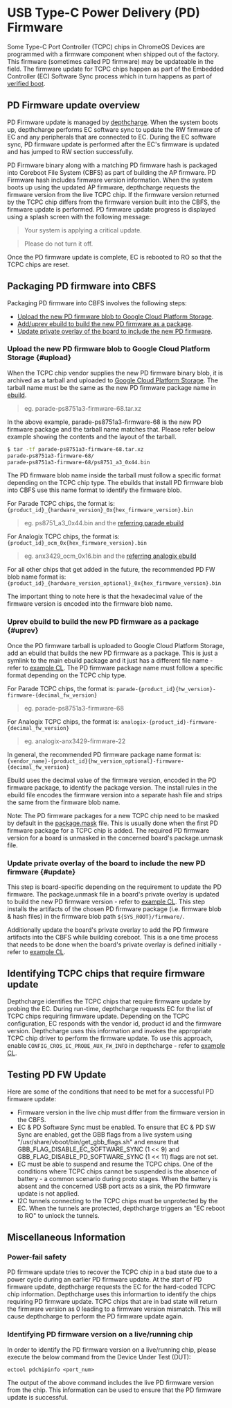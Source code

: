 # USB Type-C Power Delivery (PD) Firmware

Some Type-C Port Controller (TCPC) chips in ChromeOS Devices are programmed
with a firmware component when shipped out of the factory. This firmware
(sometimes called PD firmware) may be updateable in the field. The firmware
update for TCPC chips happen as part of the Embedded Controller (EC) Software
Sync process which in turn happens as part of [verified boot].

## PD Firmware update overview

PD Firmware update is managed by [depthcharge]. When the system boots up,
depthcharge performs EC software sync to update the RW firmware of EC and any
peripherals that are connected to EC. During the EC software sync, PD firmware
update is performed after the EC's firmware is updated and has jumped to RW
section successfully.

PD Firmware binary along with a matching PD firmware hash is packaged into
Coreboot File System (CBFS) as part of building the AP firmware. PD Firmware
hash includes firmware version information. When the system boots up using the
updated AP firmware, depthcharge requests the firmware version from the live
TCPC chip. If the firmware version returned by the TCPC chip differs from the
firmware version built into the CBFS, the firmware update is performed. PD
firmware update progress is displayed using a splash screen with the following
message:

> Your system is applying a critical update.

> Please do not turn it off.

Once the PD firmware update is complete, EC is rebooted to RO so that the TCPC
chips are reset.

## Packaging PD firmware into CBFS

Packaging PD firmware into CBFS involves the following steps:

*   [Upload the new PD firmware blob to Google Cloud Platform Storage].
*   [Add/uprev ebuild to build the new PD firmware as a package].
*   [Update private overlay of the board to include the new PD firmware].

### Upload the new PD firmware blob to Google Cloud Platform Storage {#upload}

When the TCPC chip vendor supplies the new PD firmware binary blob, it is
archived as a tarball and uploaded to [Google Cloud Platform Storage]. The
tarball name must be the same as the new PD firmware package name in [ebuild].

> eg. parade-ps8751a3-firmware-68.tar.xz

In the above example, parade-ps8751a3-firmware-68 is the new PD firmware package
and the tarball name matches that. Please refer below example showing the
contents and the layout of the tarball.

```bash
$ tar -tf parade-ps8751a3-firmware-68.tar.xz
parade-ps8751a3-firmware-68/
parade-ps8751a3-firmware-68/ps8751_a3_0x44.bin
```

The PD firmware blob name inside the tarball must follow a specific format
depending on the TCPC chip type. The ebuilds that install PD firmware blob
into CBFS use this name format to identify the firmware blob.

For Parade TCPC chips, the format is:
`{product_id}_{hardware_version}_0x{hex_firmware_version}.bin`

> eg. ps8751_a3_0x44.bin and the [referring parade ebuild]

For Analogix TCPC chips, the format is:
`{product_id}_ocm_0x{hex_firmware_version}.bin`

> eg. anx3429_ocm_0x16.bin and the [referring analogix ebuild]

For all other chips that get added in the future, the recommended PD FW blob
name format is:
`{product_id}_{hardware_version_optional}_0x{hex_firmware_version}.bin`

The important thing to note here is that the hexadecimal value of the firmware
version is encoded into the firmware blob name.

### Uprev ebuild to build the new PD firmware as a package {#uprev}

Once the PD firmware tarball is uploaded to Google Cloud Platform Storage, add
an ebuild that builds the new PD firmware as a package. This is just a symlink
to the main ebuild package and it just has a different file name - refer to
[example CL](https://crrev.com/c/1683930). The PD firmware package name must
follow a specific format depending on the TCPC chip type.

For Parade TCPC chips, the format is:
`parade-{product_id}{hw_version}-firmware-{decimal_fw_version}`

> eg. parade-ps8751a3-firmware-68

For Analogix TCPC chips, the format is:
`analogix-{product_id}-firmware-{decimal_fw_version}`

> eg. analogix-anx3429-firmware-22

In general, the recommended PD firmware package name format is:
`{vendor_name}-{product_id}{hw_version_optional}-firmware-{decimal_fw_version}`

Ebuild uses the decimal value of the firmware version, encoded in the PD
firmware package, to identify the package version. The install rules in the
ebuild file encodes the firmware version into a separate hash file and strips
the same from the firmware blob name.

Note: The PD firmware packages for a new TCPC chip need to be masked by default
in the [package.mask] file. This is usually done when the first PD firmware
package for a TCPC chip is added. The required PD firmware version for a board
is unmasked in the concerned board's package.unmask file.

### Update private overlay of the board to include the new PD firmware {#update}

This step is board-specific depending on the requirement to update the PD
firmware. The package.unmask file in a board's private overlay is updated to
build the new PD firmware version - refer to
[example CL](https://crrev.com/i/1625942). This step installs the artifacts of
the chosen PD firmware package (i.e. firmware blob & hash files) in the firmware
blob path `${SYS_ROOT}/firmware/`.

Additionally update the board's private overlay to add the PD firmware artifacts
into the CBFS while building coreboot. This is a one time process that needs to
be done when the board's private overlay is defined initially - refer to
[example CL](https://crrev.com/i/642000).

## Identifying TCPC chips that require firmware update

Depthcharge identifies the TCPC chips that require firmware update by probing
the EC. During run-time, depthcharge requests EC for the list of TCPC chips
requiring firmware update. Depending on the TCPC configuration, EC responds with
the vendor id, product id and the firmware version. Depthcharge uses this
information and invokes the appropriate TCPC chip driver to perform the firmware
update. To use this approach, enable `CONFIG_CROS_EC_PROBE_AUX_FW_INFO` in
depthcharge - refer to [example CL](https://crrev.com/c/1672053).

## Testing PD FW Update

Here are some of the conditions that need to be met for a successful PD firmware
update:

*   Firmware version in the live chip must differ from the firmware version in
    the CBFS.
*   EC & PD Software Sync must be enabled. To ensure that EC & PD SW Sync are
    enabled, get the GBB flags from a live system using
    "/usr/share/vboot/bin/get_gbb_flags.sh" and ensure that
    GBB_FLAG_DISABLE_EC_SOFTWARE_SYNC (1 << 9) and
    GBB_FLAG_DISABLE_PD_SOFTWARE_SYNC (1 << 11) flags are not set.
*   EC must be able to suspend and resume the TCPC chips. One of the conditions
    where TCPC chips cannot be suspended is the absence of battery - a common
    scenario during proto stages. When the battery is absent and the concerned
    USB port acts as a sink, the PD firmware update is not applied.
*   I2C tunnels connecting to the TCPC chips must be unprotected by the EC. When
    the tunnels are protected, depthcharge triggers an "EC reboot to RO" to
    unlock the tunnels.

## Miscellaneous Information

### Power-fail safety

PD firmware update tries to recover the TCPC chip in a bad state due to a
power cycle during an earlier PD firmware update. At the start of PD firmware
update, depthcharge requests the EC for the hard-coded TCPC chip information.
Depthcharge uses this informartion to identify the chips requiring PD firmware
update. TCPC chips that are in bad state will return the firmware version as 0
leading to a firmware version mismatch. This will cause depthcharge to perform
the PD firmware update again.

### Identifying PD firmware version on a live/running chip

In order to identify the PD firmware version on a live/running chip, please
execute the below command from the Device Under Test (DUT):

`ectool pdchipinfo <port_num>`

The output of the above command includes the live PD firmware version from the
chip. This information can be used to ensure that the PD firmware update is
successful.


[verified boot]: https://www.chromium.org/chromium-os/chromiumos-design-docs/verified-boot
[depthcharge]: https://link.springer.com/chapter/10.1007/978-1-4842-0070-4_5#Sec13
[Upload the new PD firmware blob to Google Cloud Platform Storage]: #upload
[Add/uprev ebuild to build the new PD firmware as a package]: #uprev
[Update private overlay of the board to include the new PD firmware]: #update
[Google Cloud Platform Storage]: https://pantheon.corp.google.com/storage/browser/chromeos-localmirror/distfiles
[ebuild]: #uprev
[referring parade ebuild]: https://chromium.googlesource.com/chromiumos/overlays/chromiumos-overlay/+/HEAD/sys-firmware/parade-ps8751a3-firmware/parade-ps8751a3-firmware-52.ebuild
[referring analogix ebuild]: https://chromium.googlesource.com/chromiumos/overlays/chromiumos-overlay/+/HEAD/sys-firmware/analogix-anx3429-firmware/analogix-anx3429-firmware-21.ebuild
[package.mask]: https://chromium.googlesource.com/chromiumos/overlays/chromiumos-overlay/+/HEAD/profiles/base/package.mask
